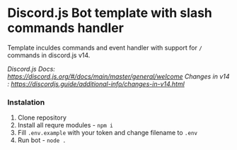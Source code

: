# Discord.js Bot template with slash commands handler

Template inculdes commands and event handler with support for `/` commands in discord.js v14.

*Discord.js Docs: https://discord.js.org/#/docs/main/master/general/welcome*
*Changes in v14 : https://discordjs.guide/additional-info/changes-in-v14.html*

### Instalation
1.  Clone repository
2.  Install all requre modules - `npm i`
3.  Fill `.env.example` with your token and change filename to `.env`
4.  Run bot - `node .`
